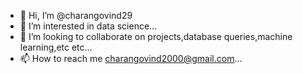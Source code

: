 - 👋 Hi, I’m @charangovind29
- 👀 I’m interested in data science...
- 💞️ I’m looking to collaborate on projects,database queries,machine learning,etc etc...
- 📫 How to reach me charangovind2000@gmail.com...

